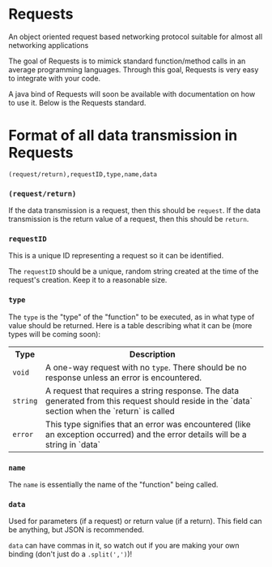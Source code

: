 # Requests
An object oriented request based networking protocol suitable for almost all networking applications

The goal of Requests is to mimick standard function/method calls in an average programming languages. Through this goal, Requests is very easy to integrate with your code.

A java bind of Requests will soon be available with documentation on how to use it. Below is the Requests standard.

# Format of all data transmission in Requests

`(request/return),requestID,type,name,data`

### `(request/return)`
If the data transmission is a request, then this should be `request`.
If the data transmission is the return value of a request, then this should be `return`.

### `requestID`
This is a unique ID representing a request so it can be identified.

The `requestID` should be a unique, random string created at the time of the request's creation.
Keep it to a reasonable size.

### `type`
The `type` is the "type" of the "function" to be executed, as in what type of value should be returned. Here is a table describing what it can be (more types will be coming soon):
<table>
		<tr><th>Type</th><th>Description</th></tr>
		<tr>
			<td><code>void</code></td>
      <td>A one-way request with no <code>type</code>. There should be no response unless an error is encountered.</td>
		</tr>
  <tr>
			<td><code>string</code></td>
			<td>A request that requires a string response. The data generated from this request should reside in the `data` section when the `return` is called</td>
		</tr>
  <tr>
			<td><code>error</code></td>
			<td>This type signifies that an error was encountered (like an exception occurred) and the error details will be a string in `data`</td>
		</tr>
</table>

### `name`
The `name` is essentially the name of the "function" being called.

### `data`
Used for parameters (if a request) or return value (if a return). This field can be anything, but JSON is recommended.

`data` can have commas in it, so watch out if you are making your own binding (don't just do a `.split(',')`)!
